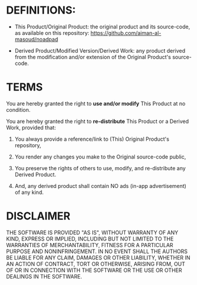 # DEFINITIONS:

* This Product/Original Product: the original product and its source-code, as available on this repository:
https://github.com/aiman-al-masoud/noadpad


* Derived Product/Modified Version/Derived Work: any product derived from the modification and/or extension of the Original Product's source-code. 



# TERMS

You are hereby granted the right to <b>use and/or modify</b> This Product at no condition. 

You are hereby granted the right to <b>re-distribute</b> This Product or a Derived Work, provided that:

1. You always provide a reference/link to (This) Original Product's repository,

2. You render any changes you make to the Original source-code public, 

3. You preserve the rights of others to use, modify, and re-distribute any Derived Product.

4. And, any derived product shall contain NO ads (in-app advertisement) of any kind.

# DISCLAIMER

THE SOFTWARE IS PROVIDED "AS IS", WITHOUT WARRANTY OF ANY KIND, EXPRESS OR IMPLIED, INCLUDING BUT NOT LIMITED TO THE WARRANTIES OF MERCHANTABILITY, FITNESS FOR A PARTICULAR PURPOSE AND NONINFRINGEMENT. IN NO EVENT SHALL THE AUTHORS BE LIABLE FOR ANY CLAIM, DAMAGES OR OTHER LIABILITY, WHETHER IN AN ACTION OF CONTRACT, TORT OR OTHERWISE, ARISING FROM, OUT OF OR IN CONNECTION WITH THE SOFTWARE OR THE USE OR OTHER DEALINGS IN THE SOFTWARE.









